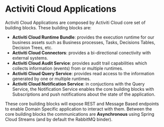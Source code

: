 # Activiti Cloud Applications

Activiti Cloud Applications are composed by Activiti Cloud core set of building blocks. These building blocks are:

* **Activiti Cloud Runtime Bundle**: provides the execution runtime for our business assets such as Business processes, Tasks, Decisions Tables, Decision Trees, etc.
* **Activiti Cloud Connectors**: provides a bi-directional conectivity with external systems. 
* **Activiti Cloud Audit Service**: provides audit trail capabilities which collects information \(events\) from or multiple runtimes.
* **Activiti Cloud Query Service**: provides read access to the information generated by one or multiple runtimes. 
* **Activiti Cloud Notification Service**: in conjuctions with the Query Service, the Notification Service enables the core building blocks with Subscriptions and push notifications about the state of the application. 

These core building blocks will expose REST and Message Based endpoints to enable Domain Specific application to interact with them. Between the core building blocks the communications are **Asynchronous** using Spring Cloud Streams \(and by default the RabbitMQ binder\).



